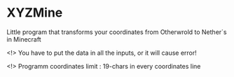 # XYZMine
Little program that transforms your coordinates from Otherwrold to Nether`s in Minecraft


<!> You have to put the data in all the inputs, or it will cause error!



<!> Programm coordinates limit : 19-chars in every coordinates line
